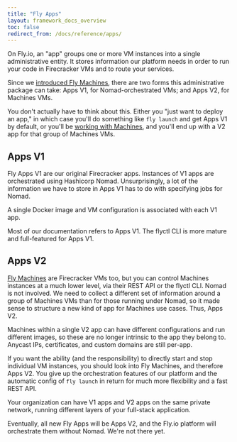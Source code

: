 ```yaml
---
title: "Fly Apps"
layout: framework_docs_overview
toc: false
redirect_from: /docs/reference/apps/
---
```


On Fly.io, an "app" groups one or more VM instances into a single administrative entity. It stores information our platform needs in order to run your code in Firecracker VMs and to route your services.

Since we [introduced Fly Machines](/blog/fly-machines/), there are two forms this administrative package can take: Apps V1, for Nomad-orchestrated VMs; and Apps V2, for Machines VMs. 

You don't actually have to think about this. Either you "just want to deploy an app," in which case you'll do something like `fly launch` and get Apps V1 by default, or you'll be [working with Machines](/docs/reference/machines/), and you'll end up with a V2 app for that group of Machines VMs.

## Apps V1

Fly Apps V1 are our original Firecracker apps. Instances of V1 apps are orchestrated using Hashicorp Nomad. Unsurprisingly, a lot of the information we have to store in Apps V1 has to do with specifying jobs for Nomad. 

A single Docker image and VM configuration is associated with each V1 app.

Most of our documentation refers to Apps V1. The flyctl CLI is more mature and full-featured for Apps V1.

## Apps V2

[Fly Machines](/docs/reference/machines/) are Firecracker VMs too, but you can control Machines instances at a much lower level, via their REST API or the flyctl CLI. Nomad is not involved. We need to collect a different set of information around a group of Machines VMs than for those running under Nomad, so it made sense to structure a new kind of app for Machines use cases. Thus, Apps V2. 

Machines within a single V2 app can have different configurations and run different images, so these are no longer intrinsic to the app they belong to. Anycast IPs, certificates, and custom domains are still per-app.

If you want the ability (and the responsibility) to directly start and stop individual VM instances, you should look into Fly Machines, and therefore Apps V2. You give up the orchestration features of our platform and the automatic config of `fly launch` in return for much more flexibility and a fast REST API.

Your organization can have V1 apps and V2 apps on the same private network, running different layers of your full-stack application.

Eventually, all new Fly Apps will be Apps V2, and the Fly.io platform will orchestrate them without Nomad. We're not there yet.